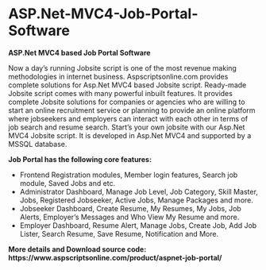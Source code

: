 # ASP.Net-MVC4-Job-Portal-Software
<b>ASP.Net MVC4 based Job Portal Software</b>

Now a day’s running Jobsite script is one of the most revenue making methodologies in internet business. Aspscriptsonline.com provides complete solutions for Asp.Net MVC4 based Jobsite script. Ready-made Jobsite script comes with many powerful inbuilt features. It provides complete Jobsite solutions for companies or agencies who are willing to start an online recruitment service or planning to provide an online platform where jobseekers and employers can interact with each other in terms of job search and resume search. Start’s your own jobsite with our Asp.Net MVC4 Jobsite script. It is developed in Asp.Net MVC4 and supported by a MSSQL database.

<b>Job Portal has the following core features:</b>

<ul>
<li>Frontend
Registration modules, Member login features, Search job module, Saved Jobs and etc.</li>

<li>Administrator
Dashboard, Manage Job Level, Job Category, Skill Master, Jobs, Registered Jobseeker, Active Jobs, Manage Packages and more.</li>

<li>Jobseeker
Dashboard, Create Resume, My Resumes, My Jobs, Job Alerts, Employer’s Messages and Who View My Resume and more.</li>

<li>Employer
Dashboard, Resume Alert, Manage Jobs, Create Job, Add Job Lister, Search Resume, Save Resume, Notification and More.</li>
</ul>
<b>More details and Download source code:</b><br>
<b>https://www.aspscriptsonline.com/product/aspnet-job-portal/</b>
